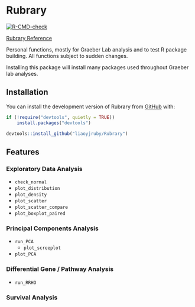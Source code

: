
<!-- README.md is generated from README.Rmd. Please edit that file -->

# Rubrary

<!-- badges: start -->

[![R-CMD-check](https://github.com/liaoyjruby/Rubrary/actions/workflows/R-CMD-check.yaml/badge.svg)](https://github.com/liaoyjruby/Rubrary/actions/workflows/R-CMD-check.yaml)

<!-- badges: end -->

[Rubrary Reference](https://liaoyjruby.github.io/Rubrary/)

Personal functions, mostly for Graeber Lab analysis and to test R
package building. All functions subject to sudden changes.

Installing this package will install many packages used throughout
Graeber lab analyses.

## Installation

You can install the development version of Rubrary from
[GitHub](https://github.com/) with:

``` r
if (!require("devtools", quietly = TRUE))
    install.packages("devtools")

devtools::install_github("liaoyjruby/Rubrary")
```

## Features

### Exploratory Data Analysis

- `check_normal`
- `plot_distribution`
- `plot_density`
- `plot_scatter`
- `plot_scatter_compare`
- `plot_boxplot_paired`

### Principal Components Analysis

- `run_PCA`
  - `plot_screeplot`
- `plot_PCA`

### Differential Gene / Pathway Analysis

- `run_RRHO`

### Survival Analysis

